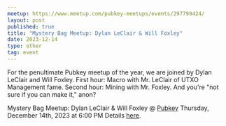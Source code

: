 ```yaml
---
meetup: https://www.meetup.com/pubkey-meetups/events/297799424/
layout: post
published: true
title: "Mystery Bag Meetup: Dylan LeClair & Will Foxley"
date: 2023-12-14
type: other
tag: event
---
```

For the penultimate Pubkey meetup of the year, we are joined by Dylan LeClair and Will Foxley. First hour: Macro with Mr. LeClair of UTXO Management fame. Second hour: Mining with Mr. Foxley. And you're "not sure if you can make it," anon?

Mystery Bag Meetup: Dylan LeClair & Will Foxley @ <a href="https://www.google.com/maps/search/?api=1&query=40.73222%2C%20-74.00002" target="_blank">Pubkey</a> Thursday, December 14th, 2023 at 6:00 PM Details <a href="https://twitter.com/PubKey_NYC/status/1730672584033698185" target="_blank">here</a>.

